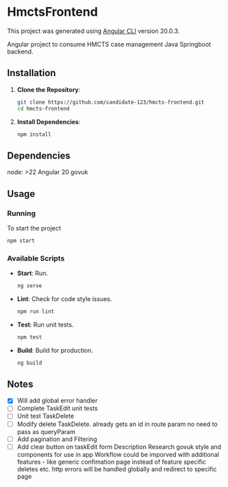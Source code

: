 # HmctsFrontend

This project was generated using [Angular CLI](https://github.com/angular/angular-cli) version 20.0.3.

Angular project to consume HMCTS case management Java Springboot backend.


## Installation

1. **Clone the Repository**:
   ```bash
   git clone https://github.com/candidate-123/hmcts-frontend.git
   cd hmcts-frontend
   ```
2. **Install Dependencies**:
   ```bash
   npm install
   ```

## Dependencies
node: >22
Angular 20
govuk

## Usage

### Running
To start the project
```bash
npm start
```

### Available Scripts
- **Start**: Run.
  ```bash
  ng serve
  ```
- **Lint**: Check for code style issues.
  ```bash
  npm run lint
  ```
- **Test**: Run unit tests.
  ```bash
  npm test
  ```
- **Build**: Build for production.
  ```bash
  ng build
  ```



## Notes
- [x] Will add global error handler
- [ ] Complete TaskEdit unit tests
- [ ] Unit test TaskDelete
- [ ] Modify delete TaskDelete. already gets an id in route param no need to pass as queryParam 
- [ ] Add pagination and Filtering
- [ ] Add clear button on taskEdit form Description
Research govuk style and components for use in app
Workflow could be imporved with additional features - like generic confimation page instead of feature specific deletes etc.
http errors will be handled globally and redirect to specific page